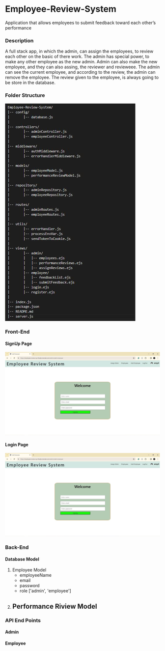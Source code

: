 

# Employee-Review-System
Application that allows employees to submit feedback toward each other’s performance



### Description

A full stack app, in which the admin, can assign the employees, to review each other on the basic of there work. The admin has special power, to make any other employee
as the new admin. Admin can also make the new employee, and they can also assing, the reviewer and revieweee. The admin can see the current employee, and according to the
review, the admin can remove the employee. The review given to the employee, is always going to be store in the database.



### Folder Structure 

![Folder Structure](./public/FolderStructure.JPG)

### Front-End
#### SignUp Page
![ page view](./public/signup.JPG)

#### Login Page
![ page view](./public/signup.JPG)


### Back-End

#### Database Model

1. Employee Model
    - employeeName
    - email
    - password
    - role ['admin', 'employee']
2. Performance Riview Model
    - 

### API End Points

#### Admin 

#### Employee
